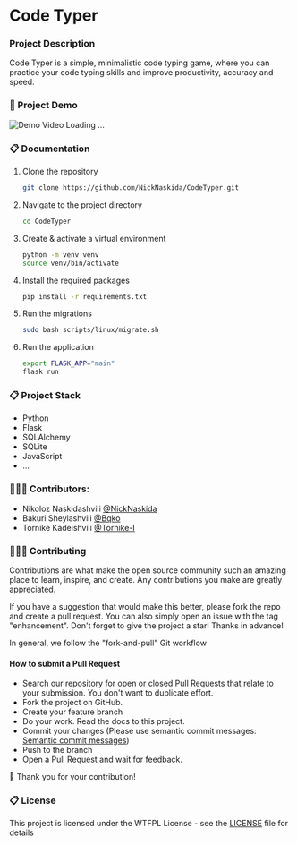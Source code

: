 # Code Typer

### Project Description
Code Typer is a simple, minimalistic code typing game, where you can practice your code typing skills and improve productivity, accuracy and speed.

### 🎥 Project Demo
<img src="demo.gif" alt="Demo Video Loading ...">

### 📋 Documentation
1. Clone the repository
    ```sh
    git clone https://github.com/NickNaskida/CodeTyper.git
    ```
       

2. Navigate to the project directory 
    ```sh
    cd CodeTyper
    ```
   
3. Create & activate a virtual environment
    ```sh
    python -m venv venv
    source venv/bin/activate
    ```
   
4. Install the required packages
    ```sh
    pip install -r requirements.txt
    ```
   
5. Run the migrations
    ```sh
    sudo bash scripts/linux/migrate.sh
    ```
   
6. Run the application
    ```sh
    export FLASK_APP="main"
    flask run
    ```

### 📋 Project Stack
- Python
- Flask
- SQLAlchemy
- SQLite
- JavaScript
- ...

### 👨🏼‍🔬 Contributors:
- Nikoloz Naskidashvili [@NickNaskida](https://github.com/NickNaskida)
- Bakuri Sheylashvili [@Bqko](https://github.com/Bqko)
- Tornike Kadeishvili [@Tornike-I](https://github.com/Tornike-I)

### 👨🏼‍🔬 Contributing

Contributions are what make the open source community such an amazing place to learn, inspire, and create. Any
contributions you make are greatly appreciated.

If you have a suggestion that would make this better, please fork the repo and create a pull request. You can also
simply open an issue with the tag "enhancement". Don't forget to give the project a star! Thanks in advance!

In general, we follow the "fork-and-pull" Git workflow

#### How to submit a Pull Request

- Search our repository for open or closed Pull Requests that relate to your submission. You don't want to duplicate
  effort.
- Fork the project on GitHub.
- Create your feature branch
- Do your work. Read the docs to this project.
- Commit your changes (Please use semantic commit
  messages: [Semantic commit messages](https://gist.github.com/joshbuchea/6f47e86d2510bce28f8e7f42ae84c716))
- Push to the branch
- Open a Pull Request and wait for feedback.

🎉 Thank you for your contribution!

### 📋 License

This project is licensed under the WTFPL License - see the [LICENSE](LICENSE) file for details
